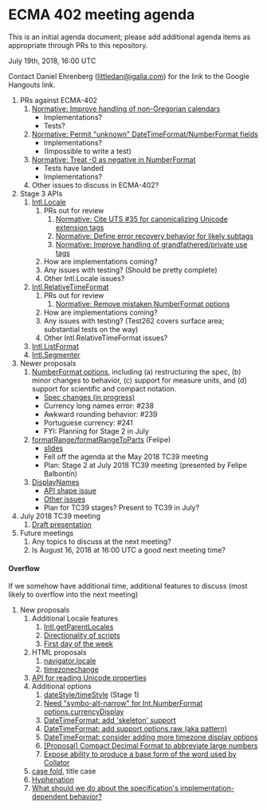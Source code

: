 # ECMA 402 meeting agenda

This is an initial agenda document; please add additional agenda items as appropriate through PRs to this repository.

July 19th, 2018, 16:00 UTC

Contact Daniel Ehrenberg (littledan@igalia.com) for the link to the Google Hangouts link.

1. PRs against ECMA-402
    1. [Normative: Improve handling of non-Gregorian calendars](https://github.com/tc39/ecma402/pull/227)
        - Implementations?
        - Tests?
    1. [Normative: Permit "unknown" DateTimeFormat/NumberFormat fields](https://github.com/tc39/ecma402/pull/245)
        - Implementations?
        - (Impossible to write a test)
    1. [Normative: Treat -0 as negative in NumberFormat](https://github.com/tc39/ecma402/pull/232)
        - Tests have landed
        - Implementations?
    1. Other issues to discuss in ECMA-402?
1. Stage 3 APIs
    1. [Intl.Locale](https://github.com/tc39/proposal-intl-locale)
        1. PRs out for review
            1. [Normative: Cite UTS #35 for canonicalizing Unicode extension tags](https://github.com/tc39/proposal-intl-locale/pull/48)
            1. [Normative: Define error recovery behavior for likely subtags](https://github.com/tc39/proposal-intl-locale/pull/49)
            1. [Normative: Improve handling of grandfathered/private use tags](https://github.com/tc39/proposal-intl-locale/pull/50)
        1. How are implementations coming?
        1. Any issues with testing? (Should be pretty complete)
        1. Other Intl.Locale issues?
    1. [Intl.RelativeTimeFormat](https://github.com/tc39/proposal-intl-relative-time)
        1. PRs out for review
            1. [Normative: Remove mistaken NumberFormat options](https://github.com/tc39/proposal-intl-relative-time/pull/81)
        1. How are implementations coming?
        1. Any issues with testing? (Test262 covers surface area; substantial tests on the way)
        1. Other Intl.RelativeTimeFormat issues?
    1. [Intl.ListFormat](https://github.com/tc39/proposal-intl-list-format)
    1. [Intl.Segmenter](https://github.com/tc39/proposal-intl-segmenter)
1. Newer proposals
    1. [NumberFormat options](https://github.com/sffc/proposal-unified-intl-numberformat), including (a) restructuring the spec, (b) minor changes to behavior, (c) support for measure units, and (d) support for scientific and compact notation.
        - [Spec changes (in progress)](https://github.com/sffc/proposal-unified-intl-numberformat/compare/e0ee374...sffc:master)
        - Currency long names error: #238
        - Awkward rounding behavior: #239
        - Portuguese currency: #241
        - FYI: Planning for Stage 2 in July
    1. [formatRange/formatRangeToParts](https://github.com/fabalbon/proposal-intl-DateTimeFormat-formatRange) (Felipe)
        - [slides](https://docs.google.com/presentation/d/e/2PACX-1vQXuKpkf-kHF4Ue-35PAez79EL2bTU-s3dGbQvj0zwOzbqnF1zJJif_RT8wV9v8VkI4agEzvBPbKOoi/pub)
        - Fell off the agenda at the May 2018 TC39 meeting
        - Plan: Stage 2 at July 2018 TC39 meeting (presented by Felipe Balbontín)
    1. [DisplayNames](https://github.com/brawer/proposal-intl-displaynames)
        - [API shape issue](https://github.com/brawer/proposal-intl-displaynames/issues/4)
        - [Other issues](https://github.com/brawer/proposal-intl-displaynames/issues)
        - Plan for TC39 stages? Present to TC39 in July?
1. July 2018 TC39 meeting
    1. [Draft presentation](https://docs.google.com/presentation/d/14KfUvfP2MtJItVirvaA_2jJ7j6p8QW93j4QGs1A3VC0/edit#slide=id.p)
1. Future meetings
    1. Any topics to discuss at the next meeting?
    1. Is August 16, 2018 at 16:00 UTC a good next meeting time?

#### Overflow

If we somehow have additional time, additional features to discuss (most likely to overflow into the next meeting)

1. New proposals
    1. Additional Locale features
        1. [Intl.getParentLocales](https://github.com/tc39/ecma402/issues/87)
        1. [Directionality of scripts](https://github.com/tc39/ecma402/issues/205)
        1. [First day of the week](https://github.com/tc39/ecma402/issues/6)
    1. HTML proposals
        1. [navigator.locale](https://github.com/whatwg/html/pull/3046)
        1. [timezonechange](https://github.com/whatwg/html/pull/3047)
    1. [API for reading Unicode properties](https://github.com/tc39/ecma402/issues/90)
    1. Additional options
        1. [dateStyle/timeStyle](https://github.com/tc39/proposal-ecma402-datetime-style) (Stage 1)
        1. [Need "symbo-alt-narrow" for Int.NumberFormat options.currencyDisplay](https://github.com/tc39/ecma402/issues/200)
        1. [DateTimeFormat: add 'skeleton' support](https://github.com/tc39/ecma402/issues/189)
        1. [DateTimeFormat: add support options.raw (aka pattern)](https://github.com/tc39/ecma402/issues/190)
        1. [DateTimeFormat: consider adding more timezone display options](https://github.com/tc39/ecma402/issues/119)
        1. [[Proposal] Compact Decimal Format to abbreviate large numbers](https://github.com/tc39/ecma402/issues/37)
        1. [Expose ability to produce a base form of the word used by Collator](https://github.com/tc39/ecma402/issues/44)
    1. [case fold](https://github.com/tc39/ecma402/issues/99), title case
    1. [Hyphenation](https://github.com/tc39/ecma402/issues/93)
    1. [What should we do about the specification's implementation-dependent behavior?](https://github.com/tc39/ecma402/issues/113)
